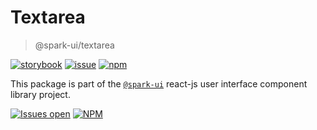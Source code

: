 # Textarea

> @spark-ui/textarea

[![storybook](https://img.shields.io/badge/storybook-black?logo=storybook)](https://sparkui.vercel.app/?path=/docs/components-textarea--docs)
[![issue](https://img.shields.io/badge/report%20a%20bug-black?logo=openbugbounty&logoColor=red)](https://github.com/adevinta/spark/issues/new?&projects=4&template=bug-report.yml&assignees=&labels=Component,Component%3A%text-area)
[![npm](https://img.shields.io/npm/dt/%40spark-ui/textarea?logo=npm&labelColor=black)](https://www.npmjs.com/package/@spark-ui/textarea)

This package is part of the [`@spark-ui`](https://github.com/adevinta/spark) react-js user interface component library project.

[![Issues open](https://img.shields.io/github/issues-search/adevinta/spark?query=is%3Aopen%20label%3A%22Component%3A%20text-area%22&logo=openbugbounty&logoColor=red&label=issues%20open&color=red)](https://github.com/adevinta/spark/issues?q=is%3Aopen+label%3Atextarea)
[![NPM](https://img.shields.io/npm/l/%40spark-ui%2Ftextarea)](https://github.com/adevinta/spark/blob/main/packages/components/textarea/LICENSE.md)
